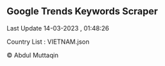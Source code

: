 

## Google Trends Keywords Scraper 
 
Last Update 14-03-2023 , 01:48:26

Country List :
VIETNAM.json



© Abdul Muttaqin 
